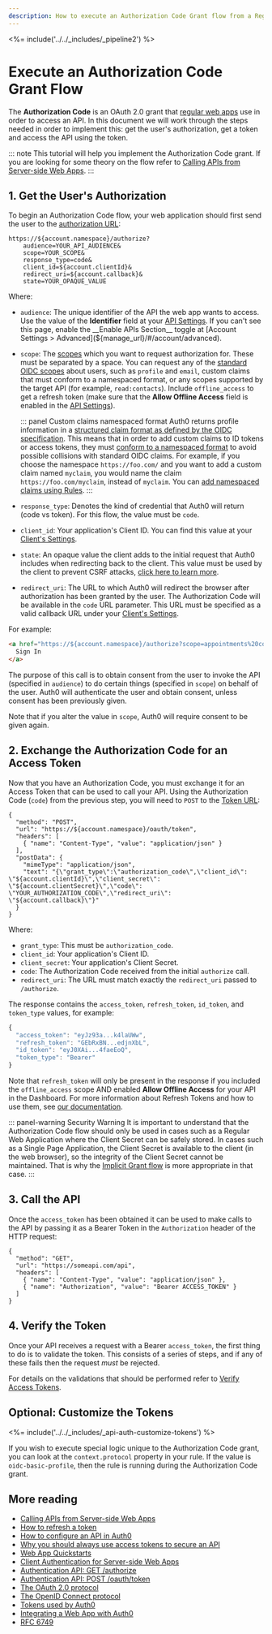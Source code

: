 ```yaml
---
description: How to execute an Authorization Code Grant flow from a Regular Web application
---
```


<%= include('../../_includes/_pipeline2') %>

# Execute an Authorization Code Grant Flow

The __Authorization Code__ is an OAuth 2.0 grant that [regular web apps](/quickstart/webapp) use in order to access an API. In this document we will work through the steps needed in order to implement this: get the user's authorization, get a token and access the API using the token.

::: note
  This tutorial will help you implement the Authorization Code grant. If you are looking for some theory on the flow refer to <a href="/api-auth/grant/authorization-code">Calling APIs from Server-side Web Apps</a>.
:::


## 1. Get the User's Authorization

To begin an Authorization Code flow, your web application should first send the user to the [authorization URL](/api/authentication#authorization-code-grant):

```text
https://${account.namespace}/authorize?
    audience=YOUR_API_AUDIENCE&
    scope=YOUR_SCOPE&
    response_type=code&
    client_id=${account.clientId}&
    redirect_uri=${account.callback}&
    state=YOUR_OPAQUE_VALUE
```

Where:

* `audience`: The unique identifier of the API the web app wants to access. Use the value of the __Identifier__ field at your [API Settings](${manage_url}/#/apis). If you can't see this page, enable the __Enable APIs Section__ toggle at [Account Settings > Advanced](${manage_url}/#/account/advanced).

* `scope`: The [scopes](/scopes) which you want to request authorization for. These must be separated by a space. You can request any of the [standard OIDC scopes](https://openid.net/specs/openid-connect-core-1_0.html#StandardClaims) about users, such as `profile` and `email`, custom claims that must conform to a namespaced format, or any scopes supported by the target API (for example, `read:contacts`). Include `offline_access` to get a refresh token (make sure that the __Allow Offline Access__ field is enabled in the [API Settings](${manage_url}/#/apis)).

  ::: panel Custom claims namespaced format
  Auth0 returns profile information in a [structured claim format as defined by the OIDC specification](https://openid.net/specs/openid-connect-core-1_0.html#StandardClaims). This means that in order to add custom claims to ID tokens or access tokens, they must [conform to a namespaced format](/api-auth/tutorials/adoption/scope-custom-claims) to avoid possible collisions with standard OIDC claims. For example, if you choose the namespace `https://foo.com/` and you want to add a custom claim named `myclaim`, you would name the claim `https://foo.com/myclaim`, instead of `myclaim`. You can [add namespaced claims using Rules](#optional-customize-the-tokens).
  :::

* `response_type`: Denotes the kind of credential that Auth0 will return (code vs token). For this flow, the value must be `code`.

* `client_id`: Your application's Client ID. You can find this value at your [Client's Settings](${manage_url}/#/clients/${account.clientId}/settings).

* `state`: An opaque value the client adds to the initial request that Auth0 includes when redirecting back to the client. This value must be used by the client to prevent CSRF attacks, [click here to learn more](/protocols/oauth-state).

* `redirect_uri`: The URL to which Auth0 will redirect the browser after authorization has been granted by the user. The Authorization Code will be available in the `code` URL parameter. This URL must be specified as a valid callback URL under your [Client's Settings](${manage_url}/#/clients/${account.clientId}/settings).

For example:

```html
<a href="https://${account.namespace}/authorize?scope=appointments%20contacts&audience=appointments:api&response_type=code&client_id=${account.clientId}&redirect_uri=${account.callback}">
  Sign In
</a>
```

The purpose of this call is to obtain consent from the user to invoke the API (specified in `audience`) to do certain things (specified in `scope`) on behalf of the user. Auth0 will authenticate the user and obtain consent, unless consent has been previously given.

Note that if you alter the value in `scope`, Auth0 will require consent to be given again.

## 2. Exchange the Authorization Code for an Access Token

Now that you have an Authorization Code, you must exchange it for an Access Token that can be used to call your API. Using the Authorization Code (`code`) from the previous step, you will need to `POST` to the [Token URL](/api/authentication?http#authorization-code):

```har
{
  "method": "POST",
  "url": "https://${account.namespace}/oauth/token",
  "headers": [
    { "name": "Content-Type", "value": "application/json" }
  ],
  "postData": {
    "mimeType": "application/json",
    "text": "{\"grant_type\":\"authorization_code\",\"client_id\": \"${account.clientId}\",\"client_secret\": \"${account.clientSecret}\",\"code\": \"YOUR_AUTHORIZATION_CODE\",\"redirect_uri\": \"${account.callback}\"}"
  }
}
```

Where:

* `grant_type`: This must be `authorization_code`.
* `client_id`: Your application's Client ID.
* `client_secret`: Your application's Client Secret.
* `code`: The Authorization Code received from the initial `authorize` call.
* `redirect_uri`: The URL must match exactly the `redirect_uri` passed to `/authorize`.

The response contains the `access_token`, `refresh_token`, `id_token`, and `token_type` values, for example:

```js
{
  "access_token": "eyJz93a...k4laUWw",
  "refresh_token": "GEbRxBN...edjnXbL",
  "id_token": "eyJ0XAi...4faeEoQ",
  "token_type": "Bearer"
}
```

Note that `refresh_token` will only be present in the response if you included the `offline_access` scope AND enabled __Allow Offline Access__ for your API in the Dashboard. For more information about Refresh Tokens and how to use them, see [our documentation](/tokens/preview/refresh-token).

::: panel-warning Security Warning
It is important to understand that the Authorization Code flow should only be used in cases such as a Regular Web Application where the Client Secret can be safely stored. In cases such as a Single Page Application, the Client Secret is available to the client (in the web browser), so the integrity of the Client Secret cannot be maintained. That is why the [Implicit Grant flow](/api-auth/grant/implicit) is more appropriate in that case.
:::

## 3. Call the API

Once the `access_token` has been obtained it can be used to make calls to the API by passing it as a Bearer Token in the `Authorization` header of the HTTP request:

```har
{
  "method": "GET",
  "url": "https://someapi.com/api",
  "headers": [
    { "name": "Content-Type", "value": "application/json" },
    { "name": "Authorization", "value": "Bearer ACCESS_TOKEN" }
  ]
}
```
## 4. Verify the Token

Once your API receives a request with a Bearer `access_token`, the first thing to do is to validate the token. This consists of a series of steps, and if any of these fails then the request _must_ be rejected.

For details on the validations that should be performed refer to [Verify Access Tokens](/api-auth/tutorials/verify-access-token).

## Optional: Customize the Tokens

<%= include('../../_includes/_api-auth-customize-tokens') %>

If you wish to execute special logic unique to the Authorization Code grant, you can look at the `context.protocol` property in your rule. If the value is `oidc-basic-profile`, then the rule is running during the Authorization Code grant.

## More reading

- [Calling APIs from Server-side Web Apps](/api-auth/grant/authorization-code)
- [How to refresh a token](/tokens/preview/refresh-token)
- [How to configure an API in Auth0](/apis)
- [Why you should always use access tokens to secure an API](/api-auth/why-use-access-tokens-to-secure-apis)
- [Web App Quickstarts](/quickstart/webapp)
- [Client Authentication for Server-side Web Apps](/client-auth/server-side-web)
- [Authentication API: GET /authorize](/api/authentication?http#authorization-code-grant)
- [Authentication API: POST /oauth/token](/api/authentication?http#authorization-code)
- [The OAuth 2.0 protocol](/protocols/oauth2)
- [The OpenID Connect protocol](/protocols/oidc)
- [Tokens used by Auth0](/tokens)
- [Integrating a Web App with Auth0](/protocols/oauth2/oauth-web-protocol)
- [RFC 6749](https://tools.ietf.org/html/rfc6749)
